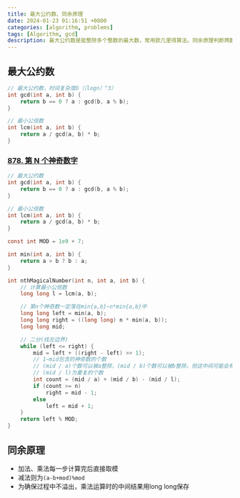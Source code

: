 ```yaml
---
title: 最大公约数、同余原理
date: 2024-01-23 01:16:51 +0800
categories: [algorithm, problems]
tags: [Algorithm, gcd]
description: 最大公约数是能整除多个整数的最大数，常用欧几里得算法。同余原理判断两数除以同一数后余数是否相同，应用于数论和密码学。
---
```

## 最大公约数

```c
// 最大公约数，时间复杂度O（（logn）^3）
int gcd(int a, int b) {
    return b == 0 ? a : gcd(b, a % b);
}

// 最小公倍数
int lcm(int a, int b) {
    return a / gcd(a, b) * b;
}
```

### [878. 第 N 个神奇数字](https://leetcode.cn/problems/nth-magical-number/)

```c
// 最大公约数
int gcd(int a, int b) {
    return b == 0 ? a : gcd(b, a % b);
}

// 最小公倍数
int lcm(int a, int b) {
    return a / gcd(a, b) * b;
}

const int MOD = 1e9 + 7;

int min(int a, int b) {
    return a > b ? b : a;
}

int nthMagicalNumber(int n, int a, int b) {
    // 计算最小公倍数
    long long l = lcm(a, b);

    // 第n个神奇数一定落在min{a,b}~n*min{a,b}中
    long long left = min(a, b);
    long long right = ((long long) n * min(a, b));
    long long mid;

    // 二分(找左边界)
    while (left <= right) {
        mid = left + ((right - left) >> 1);
        // 1~mid包含的神奇数的个数
        // (mid / a)个数可以被a整除，(mid / b)个数可以被b整除，但这中间可能会有重复
        // (mid / l)为重复的个数
        int count = (mid / a) + (mid / b) - (mid / l);
        if (count >= n)
            right = mid - 1;
        else
            left = mid + 1;
    }
    return left % MOD;
}
```

## 同余原理

- 加法、乘法每一步计算完后直接取模
- 减法则为`(a-b+mod)%mod`
- 为确保过程中不溢出，乘法运算时的中间结果用long long保存
